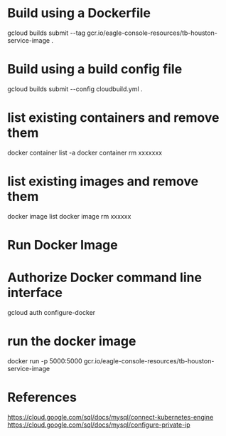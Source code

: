 # Build using a Dockerfile
gcloud builds submit --tag gcr.io/eagle-console-resources/tb-houston-service-image .

# Build using a build config file
gcloud builds submit --config cloudbuild.yml .

# list existing containers and remove them
docker container list -a 
docker container rm xxxxxxx

# list existing images and remove them 
docker image list 
docker image rm xxxxxx


# Run Docker Image
# Authorize Docker command line interface
gcloud auth configure-docker


# run the docker image
docker run -p 5000:5000 gcr.io/eagle-console-resources/tb-houston-service-image


# References
https://cloud.google.com/sql/docs/mysql/connect-kubernetes-engine
https://cloud.google.com/sql/docs/mysql/configure-private-ip
